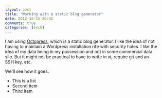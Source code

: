 ```yaml
---
layout: post
title: "Working with a static blog generator"
date: 2012-10-25 20:42
comments: true
categories: [tech]
---
```


I am using [Octopress](http://octopress.org/), which is a static blog generator.
I like the idea of not having to maintain a Wordpress installation rife with security holes. 
I like the idea of my data being in my possession and not in some commercial data silo.
But it might not be practical to have to write in vi, require git and an SSH key, etc.

We'll see how it goes.

* This is a list
* Second item
* Third item
